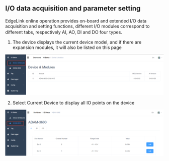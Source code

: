## I/O data acquisition and parameter setting　

EdgeLink online operation provides on-board and extended I/O data acquisition and setting functions, different I/O modules correspond to different tabs, respectively AI, AO, DI and DO four types.　

1. The device displays the current device model, and if there are expansion modules, it will also be listed on this page

![](IOStatus_001.png)

2. Select Current Device to display all IO points on the device

![](IOStatus_002.png)





